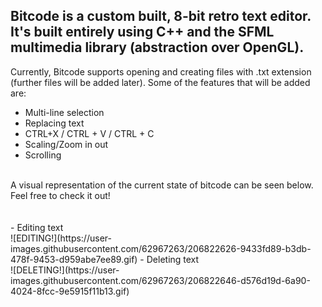 Bitcode is a custom built, 8-bit retro text editor. It's built entirely using C++ and the SFML multimedia library (abstraction over OpenGL). 
<br/>
----------------------------------------------------------------------------------------------------------------
Currently, Bitcode supports opening and creating files with .txt extension (further files will be added later). 
Some of the features that will be added are: 
 - Multi-line selection
 - Replacing text
 - CTRL+X / CTRL + V / CTRL + C
 - Scaling/Zoom in out
 - Scrolling

<br/>
A visual representation of the current state of bitcode can be seen below.
Feel free to check it out!
<br/>
<br/>
<br/>
- Editing text <br/>
![EDITING!](https://user-images.githubusercontent.com/62967263/206822626-9433fd89-b3db-478f-9453-d959abe7ee89.gif)
- Deleting text <br/>
![DELETING!](https://user-images.githubusercontent.com/62967263/206822646-d576d19d-6a90-4024-8fcc-9e5915f11b13.gif)

